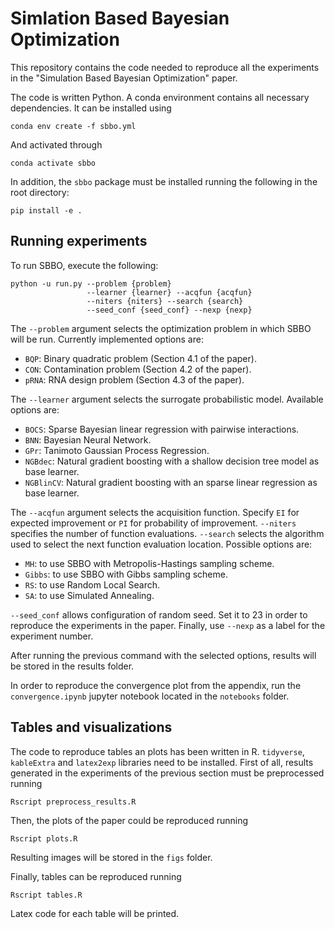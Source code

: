 # Simlation Based Bayesian Optimization

This repository contains the code needed to reproduce all the experiments in the "Simulation Based Bayesian Optimization" paper.

The code is written Python. A conda environment contains all necessary dependencies. It can be installed using

`conda env create -f sbbo.yml`

And activated through 

`conda activate sbbo`

In addition, the `sbbo` package must be installed running the following in the root directory:

`pip install -e .`
 
## Running experiments

To run SBBO, execute the following:

```{bash}
python -u run.py --problem {problem}
                 --learner {learner} --acqfun {acqfun}
                 --niters {niters} --search {search}
                 --seed_conf {seed_conf} --nexp {nexp} 
```

The `--problem` argument selects the optimization problem in which SBBO will be run. Currently implemented options are: 

* `BQP`: Binary quadratic problem (Section 4.1 of the paper). 
* `CON`: Contamination problem (Section 4.2 of the paper). 
* `pRNA`: RNA design problem (Section 4.3 of the paper). 

The `--learner` argument selects the surrogate probabilistic model. Available options are: 

* `BOCS`: Sparse Bayesian linear regression with pairwise interactions.
* `BNN`:  Bayesian Neural Network.
* `GPr`:  Tanimoto Gaussian Process Regression.
* `NGBdec`: Natural gradient boosting with a shallow decision tree model as base learner.
* `NGBlinCV`: Natural gradient boosting with an sparse linear regression as base learner.

The `--acqfun` argument selects the acquisition function. Specify `EI` for expected improvement or `PI` for probability of improvement.
`--niters` specifies the number of function evaluations. `--search` selects the algorithm used to select the next function evaluation location. Possible options are:

* `MH`: to use SBBO with Metropolis-Hastings sampling scheme.
* `Gibbs`: to use SBBO with Gibbs sampling scheme.
* `RS`: to  use Random Local Search.
* `SA`: to use Simulated Annealing.

`--seed_conf` allows configuration of random seed. Set it to 23 in order to reproduce the experiments in the paper. Finally, use `--nexp` as a label for the experiment number.

After running the previous command with the selected options, results will be stored in the results folder.

In order to reproduce the convergence plot from the appendix, run the `convergence.ipynb` jupyter notebook located in the `notebooks` folder.

## Tables and visualizations

The code to reproduce tables an plots has been written in R. `tidyverse`, `kableExtra` and `latex2exp` libraries need to be installed.
First of all, results generated in the experiments of the previous section must be preprocessed running

```{bash}
Rscript preprocess_results.R
```

Then, the plots of the paper could be reproduced running

```{bash}
Rscript plots.R
```

Resulting images will be stored in the `figs` folder. 

Finally, tables can be reproduced running

```{bash}
Rscript tables.R
```

Latex code for each table will be printed.



